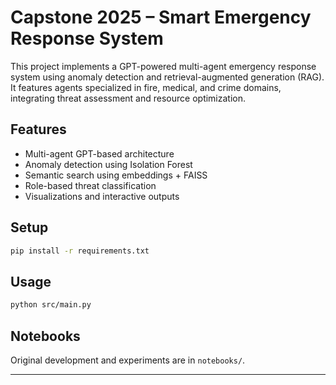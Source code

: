 # Capstone 2025 – Smart Emergency Response System

This project implements a GPT-powered multi-agent emergency response system using anomaly detection and retrieval-augmented generation (RAG). It features agents specialized in fire, medical, and crime domains, integrating threat assessment and resource optimization.

## Features
- Multi-agent GPT-based architecture
- Anomaly detection using Isolation Forest
- Semantic search using embeddings + FAISS
- Role-based threat classification
- Visualizations and interactive outputs

## Setup
```bash
pip install -r requirements.txt
```

## Usage
```bash
python src/main.py
```

## Notebooks
Original development and experiments are in `notebooks/`.

---
